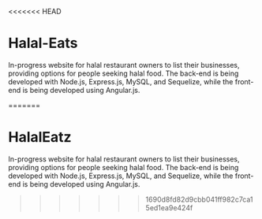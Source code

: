 <<<<<<< HEAD
# Halal-Eats
In-progress website for halal restaurant owners to list their businesses, providing options for people seeking halal food. The back-end is being developed with Node.js, Express.js, MySQL, and Sequelize, while the front-end is being developed using Angular.js.




=======
# HalalEatz
In-progress website for halal restaurant owners to list their businesses, providing options for people seeking halal food. The back-end is being developed with Node.js, Express.js, MySQL, and Sequelize, while the front-end is being developed using Angular.js.
>>>>>>> 1690d8fd82d9cbb041ff982c7ca15ed1ea9e424f
